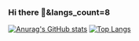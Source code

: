 ### Hi there 👋&langs_count=8

<!--
**AdeepKrishnaKeelar/AdeepKrishnaKeelar** is a ✨ _special_ ✨ repository because its `README.md` (this file) appears on your GitHub profile.

Here are some ideas to get you started:

- 🔭 I’m currently working on ...
- 🌱 I’m currently learning ...
- 👯 I’m looking to collaborate on ...
- 🤔 I’m looking for help with ...
- 💬 Ask me about ...
- 📫 How to reach me: ...
- 😄 Pronouns: ...
- ⚡ Fun fact: ...
-->
[![Anurag's GitHub stats](https://github-readme-stats.vercel.app/api?username=AdeepKrishnaKeelar)](https://github.com/anuraghazra/github-readme-stats)
[![Top Langs](https://github-readme-stats.vercel.app/api/top-langs/?username=AdeepKrishnaKeelar&langs_count=8&layout=compact)](https://github.com/anuraghazra/github-readme-stats)
